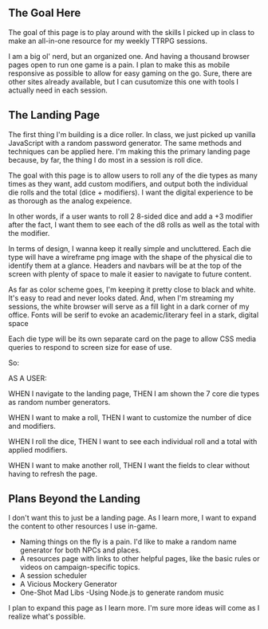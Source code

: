## The Goal Here

The goal of this page is to play around with the skills I picked up in class to make an all-in-one resource for my weekly TTRPG sessions.

I am a big ol' nerd, but an organized one. And having a thousand browser pages open to run one game is a pain. I plan to make this as mobile responsive as possible to allow for easy gaming on the go. Sure, there are other sites already available, but I can cusutomize this one with tools I actually need in each session.

## The Landing Page

The first thing I'm building is a dice roller. In class, we just picked up vanilla JavaScript with a random password generator. The same methods and techniques can be applied here. I'm making this the primary landing page because, by far, the thing I do most in a session is roll dice.

The goal with this page is to allow users to roll any of the die types as many times as they want, add custom modifiers, and output both the individual die rolls and the total (dice + modifiers). I want the digital experience to be as thorough as the analog expeience.

In other words, if a user wants to roll 2 8-sided dice and add a +3 modifier after the fact, I want them to see each of the d8 rolls as well as the total with the modifier.

In terms of design, I wanna keep it really simple and uncluttered. Each die type will have a wireframe png image with the shape of the physical die to identify them at a glance. Headers and navbars will be at the top of the screen with plenty of space to male it easier to navigate to future content.

As far as color scheme goes, I'm keeping it pretty close to black and white. It's easy to read and never looks dated. And, when I'm streaming my sessions, the white browser will serve as a fill light in a dark corner of my office. Fonts will be serif to evoke an academic/literary feel in a stark, digital space

Each die type will be its own separate card on the page to allow CSS media queries to respond to screen size for ease of use.

So:

AS A USER:

WHEN I navigate to the landing page,
THEN I am shown the 7 core die types as random number generators.

WHEN I want to make a roll,
THEN I want to customize the number of dice and modifiers.

WHEN I roll the dice,
THEN I want to see each individual roll and a total with applied modifiers.

WHEN I want to make another roll,
THEN I want the fields to clear without having to refresh the page.

## Plans Beyond the Landing

I don't want this to just be a landing page. As I learn more, I want to expand the content to other resources I use in-game.

- Naming things on the fly is a pain. I'd like to make a random name generator for both NPCs and places.
- A resources page with links to other helpful pages, like the basic rules or videos on campaign-specific topics.
- A session scheduler
- A Vicious Mockery Generator
- One-Shot Mad Libs
  -Using Node.js to generate random music

I plan to expand this page as I learn more. I'm sure more ideas will come as I realize what's possible.

